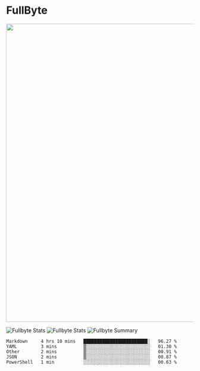 # FullByte

<a href="https://github.com/ryo-ma/github-profile-trophy"><img width=800 src="https://github-profile-trophy.vercel.app/?username=Fullbyte&column=8&theme=radical&no-frame=true&no-bg=false"/></a>

![Fullbyte Stats](https://github-profile-summary-cards.vercel.app/api/cards/repos-per-language?username=Fullbyte&theme=solarized_dark)
![Fullbyte Stats](https://github-profile-summary-cards.vercel.app/api/cards/most-commit-language?username=Fullbyte&theme=solarized_dark)
![Fullbyte Summary](https://github-profile-summary-cards.vercel.app/api/cards/profile-details?username=Fullbyte&theme=solarized_dark)

<!--START_SECTION:waka-->
```text
Markdown     4 hrs 10 mins   ████████████████████████░   96.27 % 
YAML         3 mins          ▒░░░░░░░░░░░░░░░░░░░░░░░░   01.30 % 
Other        2 mins          ▒░░░░░░░░░░░░░░░░░░░░░░░░   00.91 % 
JSON         2 mins          ▒░░░░░░░░░░░░░░░░░░░░░░░░   00.87 % 
PowerShell   1 min           ░░░░░░░░░░░░░░░░░░░░░░░░░   00.63 % 
```
<!--END_SECTION:waka-->
